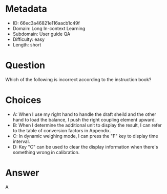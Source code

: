 # Metadata

- ID: 66ec3a46821e116aacb1c49f
- Domain: Long In-context Learning
- Subdomain: User guide QA
- Difficulty: easy
- Length: short

# Question

Which of the following is incorrect according to the instruction book?

# Choices

- A: When I use my right hand to handle the draft sheild and the other hand to load the balance, I push the right coupling element upward.
- B: When I determine the additional unit to display the result, I can refer to the table of conversion factors in Appendix.
- C: In dynamic weighing mode, I can press the "F" key to display time interval.
- D: Key "C" can be used to clear the display information when there's something wrong in calibration.

# Answer

A
